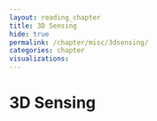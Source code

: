 ```yaml
---
layout: reading_chapter
title: 3D Sensing
hide: true
permalink: /chapter/misc/3dsensing/
categories: chapter
visualizations:
---
```


# 3D Sensing
